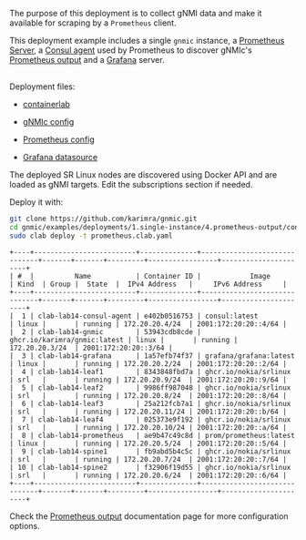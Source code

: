 The purpose of this deployment is to collect gNMI data and make it available for scraping by a `Prometheus` client.

This deployment example includes a single `gnmic` instance, a [Prometheus Server](https://prometheus.io/), a [Consul agent](https://www.consul.io/docs/agent) used by Prometheus to discover gNMIc's [Prometheus output](../../../user_guide/outputs/prometheus_output.md) and a [Grafana](https://grafana.com/docs/) server.

<div class="mxgraph" style="max-width:100%;border:1px solid transparent;margin:0 auto; display:block;" data-mxgraph="{&quot;page&quot;:3,&quot;zoom&quot;:1.4,&quot;highlight&quot;:&quot;#0000ff&quot;,&quot;nav&quot;:true,&quot;check-visible-state&quot;:true,&quot;resize&quot;:true,&quot;url&quot;:&quot;https://raw.githubusercontent.com/karimra/gnmic/diagrams/diagrams/clab_deployments.drawio&quot;}"></div>

<script type="text/javascript" src="https://cdn.jsdelivr.net/gh/hellt/drawio-js@main/embed2.js?&fetch=https%3A%2F%2Fraw.githubusercontent.com%2Fkarimra%2Fgnmic%2Fdiagrams%2Fclab_deployments.drawio" async></script>

Deployment files:

- [containerlab](https://github.com/karimra/gnmic/blob/main/examples/deployments/1.single-instance/4.prometheus-output/containerlab/prometheus.clab.yaml)

- [gNMIc config](https://github.com/karimra/gnmic/blob/main/examples/deployments/1.single-instance/4.prometheus-output/containerlab/gnmic.yaml)

- [Prometheus config](https://github.com/karimra/gnmic/blob/main/examples/deployments/1.single-instance/4.prometheus-output/containerlab/prometheus/prometheus.yaml)

- [Grafana datasource](https://github.com/karimra/gnmic/blob/main/examples/deployments/1.single-instance/4.prometheus-output/containerlab/grafana/datasources/datasource.yaml)

The deployed SR Linux nodes are discovered using Docker API and are loaded as gNMI targets.
Edit the subscriptions section if needed.

Deploy it with:

```bash
git clone https://github.com/karimra/gnmic.git
cd gnmic/examples/deployments/1.single-instance/4.prometheus-output/containerlab
sudo clab deploy -t prometheus.clab.yaml
```

```text
+----+-------------------------+--------------+------------------------------+-------+-------+---------+-----------------+----------------------+
| #  |          Name           | Container ID |            Image             | Kind  | Group |  State  |  IPv4 Address   |     IPv6 Address     |
+----+-------------------------+--------------+------------------------------+-------+-------+---------+-----------------+----------------------+
|  1 | clab-lab14-consul-agent | e402b0516753 | consul:latest                | linux |       | running | 172.20.20.4/24  | 2001:172:20:20::4/64 |
|  2 | clab-lab14-gnmic        | 53943cdb8cde | ghcr.io/karimra/gnmic:latest | linux |       | running | 172.20.20.3/24  | 2001:172:20:20::3/64 |
|  3 | clab-lab14-grafana      | 1a57efb74f37 | grafana/grafana:latest       | linux |       | running | 172.20.20.2/24  | 2001:172:20:20::2/64 |
|  4 | clab-lab14-leaf1        | 8343848fbd7a | ghcr.io/nokia/srlinux        | srl   |       | running | 172.20.20.9/24  | 2001:172:20:20::9/64 |
|  5 | clab-lab14-leaf2        | 9986ff987048 | ghcr.io/nokia/srlinux        | srl   |       | running | 172.20.20.8/24  | 2001:172:20:20::8/64 |
|  6 | clab-lab14-leaf3        | 25a212fcb7a1 | ghcr.io/nokia/srlinux        | srl   |       | running | 172.20.20.11/24 | 2001:172:20:20::b/64 |
|  7 | clab-lab14-leaf4        | 025373e9f192 | ghcr.io/nokia/srlinux        | srl   |       | running | 172.20.20.10/24 | 2001:172:20:20::a/64 |
|  8 | clab-lab14-prometheus   | ae9b47c49c8d | prom/prometheus:latest       | linux |       | running | 172.20.20.5/24  | 2001:172:20:20::5/64 |
|  9 | clab-lab14-spine1       | fb9abd5b4c5c | ghcr.io/nokia/srlinux        | srl   |       | running | 172.20.20.7/24  | 2001:172:20:20::7/64 |
| 10 | clab-lab14-spine2       | f32906f19d55 | ghcr.io/nokia/srlinux        | srl   |       | running | 172.20.20.6/24  | 2001:172:20:20::6/64 |
+----+-------------------------+--------------+------------------------------+-------+-------+---------+-----------------+----------------------+
```

Check the [Prometheus output](../../../user_guide/outputs/prometheus_output.md) documentation page for more configuration options.
